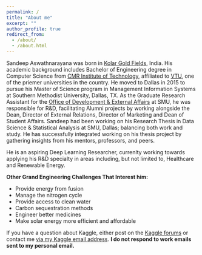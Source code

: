 ```yaml
---
permalink: /
title: "About me"
excerpt: ""
author_profile: true
redirect_from: 
  - /about/
  - /about.html
---
```


Sandeep Aswathnarayana was born in [Kolar Gold Fields](https://en.wikipedia.org/wiki/Kolar_Gold_Fields), India. His academic background includes Bachelor of Engineering degree in Computer Science from [CMR Institute of Technology](http://www.cmrit.ac.in/), affiliated to [VTU](https://vtu.ac.in/en/), one of the priemer universities in the country. He moved to Dallas in 2015 to pursue his Master of Science program in Management Information Systems at Southern Methodist University, Dallas, TX.
As the Graduate Research Assistant for the [Office of Development & External Affairs](https://www.smu.edu/Law/Department-Directory/Dean-s-Office) at SMU, he was responsible for R&D, facilitating Alumni projects by working alongside the Dean, Director of External Relations, Director of Marketing and Dean of Student Affairs.
Sandeep had been working on his Research Thesis in Data Science & Statistical Analysis at SMU, Dallas; balancing both work and study. He has successfully integrated working on his thesis project by gathering insights from his mentors, professors, and peers.

He is an aspiring Deep Learning Researcher, currenlty working towards applying his R&D specialty in areas including, but not limited to, Healthcare and Renewable Energy.

**Other Grand Engineering Challenges That Interest him:**
* Provide energy from fusion
* Manage the nitrogen cycle
* Provide access to clean water
* Carbon sequestration methods
* Engineer better medicines
* Make solar energy more efficient and affordable

If you have a question about Kaggle, either post on the [Kaggle forums](kaggle.com/discussion) or contact me [via my Kaggle email address](mailto:rachael@kaggle.com). **I do not respond to work emails sent to my personal email.**

